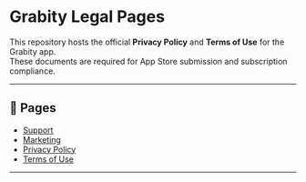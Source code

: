 # Grabity Legal Pages

This repository hosts the official **Privacy Policy** and **Terms of Use** for the Grabity app.  
These documents are required for App Store submission and subscription compliance.

---

## 📄 Pages

- [Support](https://ujjeong-official.github.io/ujjeong-legal/grabity/support.html)
- [Marketing](https://ujjeong-official.github.io/ujjeong-legal/grabity/marketing.html)  
- [Privacy Policy](https://ujjeong-official.github.io/ujjeong-legal/grabity/privacy.html)  
- [Terms of Use](https://ujjeong-official.github.io/ujjeong-legal/grabity/terms.html)

---
